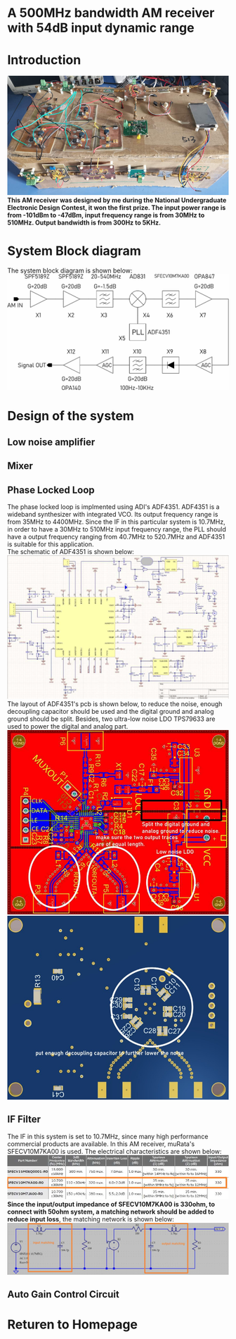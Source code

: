 # A 500MHz bandwidth AM receiver with 54dB input dynamic range

# Introduction 
![AM_Picture](img/AM_Picture.jpg)   
**This AM receiver was designed by me during the National Undergraduate Electronic Design Contest, it won the first prize. The input power range is from -101dBm to -47dBm, input frequency range is from 30MHz to 510MHz. Output bandwidth is from 300Hz to 5KHz.**   

# System Block diagram
The system block diagram is shown below:      
![am_blockdiagram](img/am_blockdiagram.jpg)  

# Design of the system
## Low noise amplifier

## Mixer

## Phase Locked Loop   
The phase locked loop is implmented using ADI's ADF4351. ADF4351 is a wideband synthesizer with integrated VCO. Its output frequency range is from 35MHz to 4400MHz. Since the IF in this particular system is 10.7MHz, in order to have a 30MHz to 510MHz input frequency range, the PLL should have a output frequency ranging from 40.7MHz to 520.7MHz and ADF4351 is suitable for this application.   
The schematic of ADF4351 is shown below:   
![ADF4351sch](img/ADF4351sch.jpg)   
The layout of ADF4351's pcb is shown below, to reduce the noise, enough decoupling capacitor should be used and the digital ground and analog ground should be split. Besides, two ultra-low noise LDO TPS79633 are used to power the digital and analog part.   
![ADF4351PCB_ToP](img/ADF4351PCB_ToP.jpg)  
![ADF4351PCB_Bottom](img/ADF4351PCB_Bottom.jpg)  

## IF Filter
The IF in this system is set to 10.7MHz, since many high performance commercial products are available. In this AM receiver, muRata's SFECV10M7KA00 is used. The electrical characteristics are shown below:   
![IFFilterParameter](img/IFFilterParameter.jpg)  
**Since the input/output impedance of SFECV10M7KA00 is 330ohm, to connect with 50ohm system, a matching network should be added to reduce input loss**, the matching network is shown below:   
![matchingnetwork](img/matchingnetwork.jpg)  

## Auto Gain Control Circuit




# Returen to Homepage
